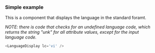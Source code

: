 
### Simple example

This is a component that displays the language in the standard foramt.

*NOTE: there is code that checks for an undefined language code, which returns the string "unk" for all attribute values, except for the input language code.*

```js
<LanguageDisplay lc='vi' />
```
